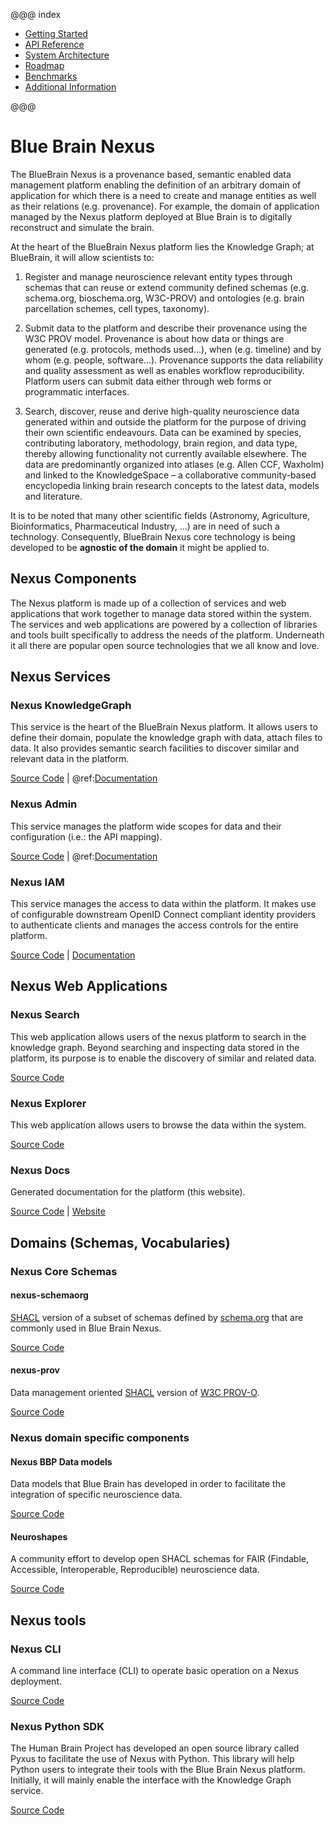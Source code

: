 @@@ index

* [Getting Started](getting-started/index.md)
* [API Reference](api/index.md)
* [System Architecture](architecture/index.md)
* [Roadmap](roadmap/index.md)
* [Benchmarks](benchmarks/index.md)
* [Additional Information](additional-info/index.md)

@@@

# Blue Brain Nexus

The BlueBrain Nexus is a provenance based, semantic enabled data management platform enabling the definition of an
arbitrary domain of application for which there is a need to create and manage entities as well as their relations
(e.g. provenance). For example, the domain of application managed by the Nexus platform deployed at Blue Brain is to
digitally reconstruct and simulate the brain.

At the heart of the BlueBrain Nexus platform lies the Knowledge Graph; at BlueBrain, it will allow scientists to:

1. Register and manage neuroscience relevant entity types through schemas that can reuse or extend community defined
schemas (e.g. schema.org, bioschema.org, W3C-PROV) and ontologies (e.g. brain parcellation schemes, cell types,
taxonomy).

2. Submit data to the platform and describe their provenance using the W3C PROV model. Provenance is about how data or
things are generated (e.g. protocols, methods used...), when (e.g. timeline) and by whom (e.g. people, software...).
Provenance supports the data reliability and quality assessment as well as enables workflow reproducibility. Platform
users can submit data either through web forms or programmatic interfaces.

3. Search, discover, reuse and derive high-quality neuroscience data generated within and outside the platform for the
purpose of driving their own scientific endeavours.
Data can be examined by species, contributing laboratory, methodology, brain region, and data type, thereby allowing
functionality not currently available elsewhere. The data are predominantly organized into atlases (e.g. Allen CCF,
Waxholm) and linked to the KnowledgeSpace – a collaborative community-based encyclopedia linking brain research concepts
to the latest data, models and literature.

It is to be noted that many other scientific fields (Astronomy, Agriculture, Bioinformatics, Pharmaceutical Industry,
...) are in need of such a technology. Consequently, BlueBrain Nexus core technology is being developed to be
**agnostic of the domain** it might be applied to.

## Nexus Components

The Nexus platform is made up of a collection of services and web applications that work together to manage data stored
within the system. The services and web applications are powered by a collection of libraries and tools built
specifically to address the needs of the platform. Underneath it all there are popular open source technologies that
we all know and love.

## Nexus Services

### Nexus KnowledgeGraph

This service is the heart of the BlueBrain Nexus platform. It allows users to define their domain, populate the
knowledge graph with data, attach files to data. It also provides semantic search facilities to discover similar and
relevant data in the platform.

[Source Code](https://github.com/BlueBrain/nexus-kg) | @ref:[Documentation](./api/kg/index.md)

### Nexus Admin

This service manages the platform wide scopes for data and their configuration (i.e.: the API mapping).

[Source Code](https://github.com/BlueBrain/nexus-admin) | @ref:[Documentation](./api/admin/index.md)

### Nexus IAM

This service manages the access to data within the platform. It makes use of configurable downstream OpenID Connect
compliant identity providers to authenticate clients and manages the access controls for the entire platform.

[Source Code](https://github.com/BlueBrain/nexus-iam) | [Documentation](https://bbp-nexus.epfl.ch/staging/docs/iam/api-reference/index.html)

## Nexus Web Applications

### Nexus Search

This web application allows users of the nexus platform to search in the knowledge graph. Beyond searching and
inspecting data stored in the platform, its purpose is to enable the discovery of similar and related data.

[Source Code](https://github.com/BlueBrain/nexus-search-webapp)

### Nexus Explorer

This web application allows users to browse the data within the system.

[Source Code](https://github.com/BlueBrain/nexus-explorer)

### Nexus Docs

Generated documentation for the platform (this website).

[Source Code](https://github.com/BlueBrain/nexus) | [Website](./)

## Domains (Schemas, Vocabularies)

### Nexus Core Schemas

#### nexus-schemaorg

[SHACL](https://www.w3.org/TR/shacl/) version of a subset of schemas defined by
[schema.org](http://schema.org/docs/full.html) that are commonly used in Blue Brain Nexus.

[Source Code](https://github.com/BlueBrain/nexus-schemaorg)

#### nexus-prov

Data management oriented [SHACL](https://www.w3.org/TR/shacl/) version of
[W3C PROV-O](http://www.w3.org/ns/prov-o-20130430).

[Source Code](https://github.com/BlueBrain/nexus-prov)

### Nexus domain specific components

#### Nexus BBP Data models

Data models that Blue Brain has developed in order to facilitate the integration of specific neuroscience data.

[Source Code](https://github.com/BlueBrain/nexus-bbp-domains)

#### Neuroshapes

A community effort to develop open SHACL schemas for FAIR (Findable, Accessible, Interoperable, Reproducible)
neuroscience data.

[Source Code](https://github.com/INCF/neuroshapes)

## Nexus tools

### Nexus CLI

A command line interface (CLI) to operate basic operation on a Nexus deployment.

[Source Code](https://github.com/BlueBrain/nexus-cli)

### Nexus Python SDK

The Human Brain Project has developed an open source library called Pyxus to facilitate the use of Nexus with Python. 
This library will help Python users to integrate their tools with the Blue Brain Nexus platform. Initially, it will
mainly enable the interface with the Knowledge Graph service.

[Source Code](https://github.com/HumanBrainProject/pyxus)